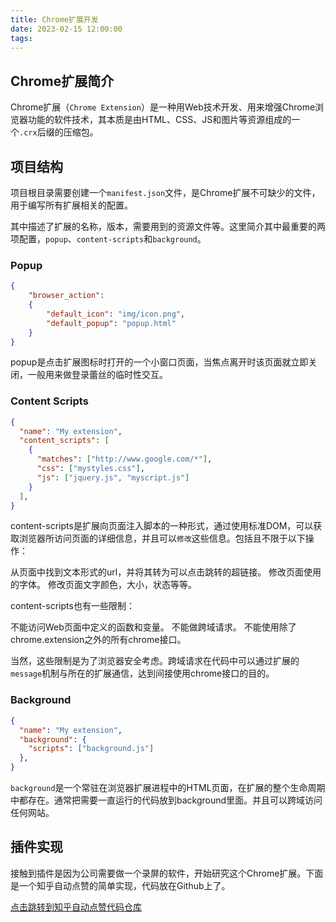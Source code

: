 ```yaml
---
title: Chrome扩展开发
date: 2023-02-15 12:00:00
tags:
---
```


## Chrome扩展简介

Chrome扩展（`Chrome Extension`）是一种用Web技术开发、用来增强Chrome浏览器功能的软件技术，其本质是由HTML、CSS、JS和图片等资源组成的一个`.crx`后缀的压缩包。

## 项目结构

项目根目录需要创建一个`manifest.json`文件，是Chrome扩展不可缺少的文件，用于编写所有扩展相关的配置。

其中描述了扩展的名称，版本，需要用到的资源文件等。这里简介其中最重要的两项配置，`popup`、`content-scripts`和`background`。

### Popup

```json
{
    "browser_action":
    {
        "default_icon": "img/icon.png",
        "default_popup": "popup.html"
    }
}
```

popup是点击扩展图标时打开的一个小窗口页面，当焦点离开时该页面就立即关闭，一般用来做登录蕾丝的临时性交互。

### Content Scripts


```json
{
  "name": "My extension",
  "content_scripts": [
    {
      "matches": ["http://www.google.com/*"],
      "css": ["mystyles.css"],
      "js": ["jquery.js", "myscript.js"]
    }
  ],
}
```

content-scripts是扩展向页面注入脚本的一种形式，通过使用标准DOM，可以获取浏览器所访问页面的详细信息，并且可以`修改`这些信息。包括且不限于以下操作：

从页面中找到文本形式的url，并将其转为可以点击跳转的超链接。
修改页面使用的字体。
修改页面文字颜色，大小，状态等等。

content-scripts也有一些限制：

不能访问Web页面中定义的函数和变量。
不能做跨域请求。
不能使用除了chrome.extension之外的所有chrome接口。

当然，这些限制是为了浏览器安全考虑。跨域请求在代码中可以通过扩展的`message`机制与所在的扩展通信，达到间接使用chrome接口的目的。

### Background

```json
{
  "name": "My extension",
  "background": {
    "scripts": ["background.js"]
  },
}
```

`background`是一个常驻在浏览器扩展进程中的HTML页面，在扩展的整个生命周期中都存在。通常把需要一直运行的代码放到background里面。并且可以跨域访问任何网站。


## 插件实现

接触到插件是因为公司需要做一个录屏的软件，开始研究这个Chrome扩展。下面是一个知乎自动点赞的简单实现，代码放在Github上了。

[点击跳转到知乎自动点赞代码仓库](https://github.com/wewehao/zhihu-auto-like)